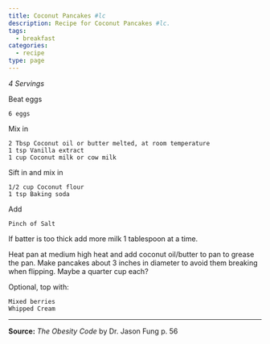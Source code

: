 ```yaml
---
title: Coconut Pancakes #lc
description: Recipe for Coconut Pancakes #lc.
tags:
  - breakfast
categories:
  - recipe
type: page
---
```


_4 Servings_

Beat eggs

```
6 eggs
```

Mix in

```
2 Tbsp Coconut oil or butter melted, at room temperature
1 tsp Vanilla extract
1 cup Coconut milk or cow milk
```

Sift in and mix in

```
1/2 cup Coconut flour
1 tsp Baking soda
```

Add

```
Pinch of Salt
```

If batter is too thick add more milk 1 tablespoon at a time.

Heat pan at medium high heat and add coconut oil/butter to pan to grease the pan. Make pancakes about 3 inches in diameter to avoid them breaking when flipping. Maybe a quarter cup each?

Optional, top with:

```
Mixed berries
Whipped Cream
```

---

**Source:** _The Obesity Code_ by Dr. Jason Fung p. 56

